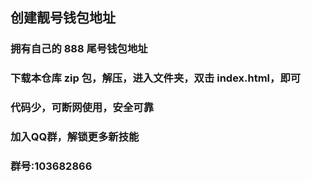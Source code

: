 ## 创建靓号钱包地址
### 拥有自己的 888 尾号钱包地址
### 下载本仓库 zip 包，解压，进入文件夹，双击 index.html，即可
### 代码少，可断网使用，安全可靠
###
### 加入QQ群，解锁更多新技能
### 群号:103682866